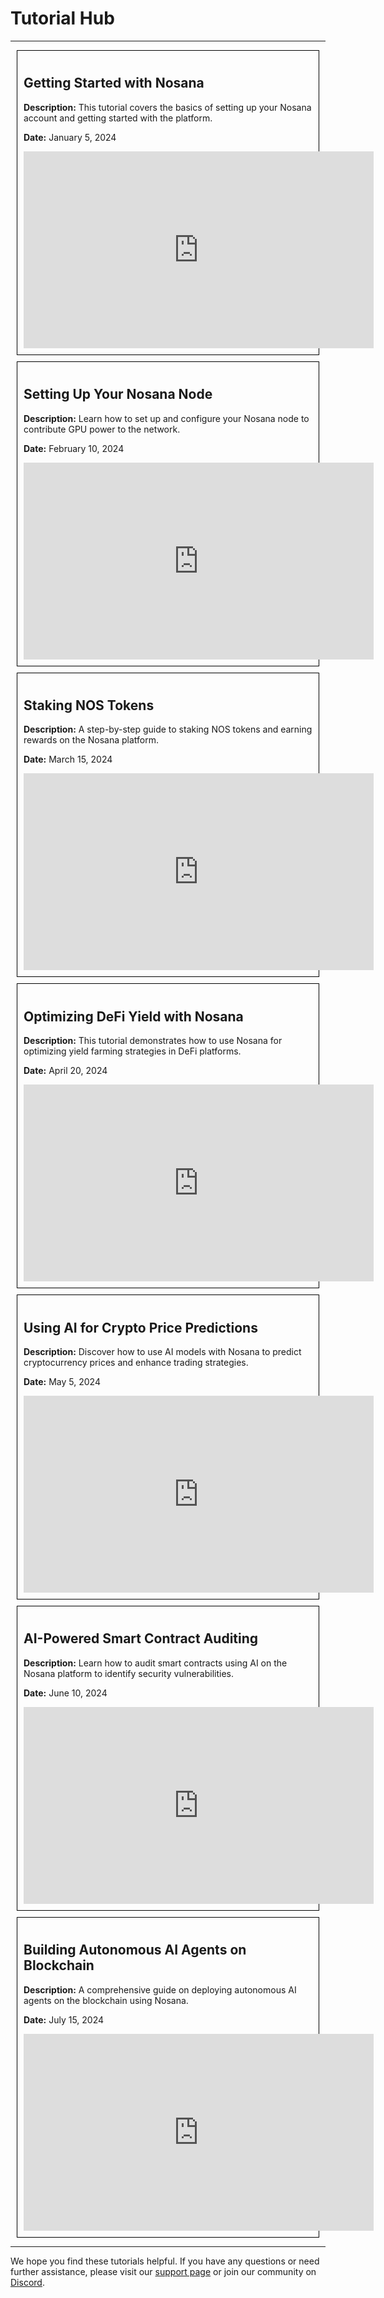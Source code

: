 # Tutorial Hub

---

<div style="border: 1px solid black; padding: 10px; margin: 10px;">
  <h2>Getting Started with Nosana</h2>
  <p><strong>Description:</strong> This tutorial covers the basics of setting up your Nosana account and getting started with the platform.</p>
  <p><strong>Date:</strong> January 5, 2024</p>
  <iframe width="560" height="315" src="https://www.youtube.com/embed/example1" frameborder="0" allowfullscreen></iframe>
</div>

<div style="border: 1px solid black; padding: 10px; margin: 10px;">
  <h2>Setting Up Your Nosana Node</h2>
  <p><strong>Description:</strong> Learn how to set up and configure your Nosana node to contribute GPU power to the network.</p>
  <p><strong>Date:</strong> February 10, 2024</p>
  <iframe width="560" height="315" src="https://www.youtube.com/embed/example2" frameborder="0" allowfullscreen></iframe>
</div>

<div style="border: 1px solid black; padding: 10px; margin: 10px;">
  <h2>Staking NOS Tokens</h2>
  <p><strong>Description:</strong> A step-by-step guide to staking NOS tokens and earning rewards on the Nosana platform.</p>
  <p><strong>Date:</strong> March 15, 2024</p>
  <iframe width="560" height="315" src="https://www.youtube.com/embed/example3" frameborder="0" allowfullscreen></iframe>
</div>

<div style="border: 1px solid black; padding: 10px; margin: 10px;">
  <h2>Optimizing DeFi Yield with Nosana</h2>
  <p><strong>Description:</strong> This tutorial demonstrates how to use Nosana for optimizing yield farming strategies in DeFi platforms.</p>
  <p><strong>Date:</strong> April 20, 2024</p>
  <iframe width="560" height="315" src="https://www.youtube.com/embed/example4" frameborder="0" allowfullscreen></iframe>
</div>

<div style="border: 1px solid black; padding: 10px; margin: 10px;">
  <h2>Using AI for Crypto Price Predictions</h2>
  <p><strong>Description:</strong> Discover how to use AI models with Nosana to predict cryptocurrency prices and enhance trading strategies.</p>
  <p><strong>Date:</strong> May 5, 2024</p>
  <iframe width="560" height="315" src="https://www.youtube.com/embed/example5" frameborder="0" allowfullscreen></iframe>
</div>

<div style="border: 1px solid black; padding: 10px; margin: 10px;">
  <h2>AI-Powered Smart Contract Auditing</h2>
  <p><strong>Description:</strong> Learn how to audit smart contracts using AI on the Nosana platform to identify security vulnerabilities.</p>
  <p><strong>Date:</strong> June 10, 2024</p>
  <iframe width="560" height="315" src="https://www.youtube.com/embed/example6" frameborder="0" allowfullscreen></iframe>
</div>

<div style="border: 1px solid black; padding: 10px; margin: 10px;">
  <h2>Building Autonomous AI Agents on Blockchain</h2>
  <p><strong>Description:</strong> A comprehensive guide on deploying autonomous AI agents on the blockchain using Nosana.</p>
  <p><strong>Date:</strong> July 15, 2024</p>
  <iframe width="560" height="315" src="https://www.youtube.com/embed/example7" frameborder="0" allowfullscreen></iframe>
</div>

---

We hope you find these tutorials helpful. If you have any questions or need further assistance, please visit our [support page](https://nosana.io/support) or join our community on [Discord](https://discord.gg/nosana).
